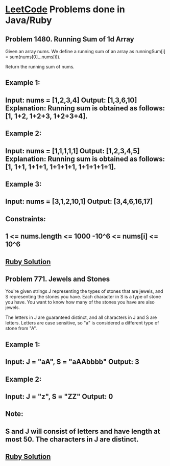 # [LeetCode](https://www.leetcode.com) Problems done in Java/Ruby

## Problem 1480. Running Sum of 1d Array 
Given an array nums. We define a running sum of an array as runningSum[i] = sum(nums[0]…nums[i]).

Return the running sum of nums.

Example 1:
---
Input: nums = [1,2,3,4]
Output: [1,3,6,10]
Explanation: Running sum is obtained as follows: [1, 1+2, 1+2+3, 1+2+3+4].
---

Example 2:
---
Input: nums = [1,1,1,1,1]
Output: [1,2,3,4,5]
Explanation: Running sum is obtained as follows: [1, 1+1, 1+1+1, 1+1+1+1, 1+1+1+1+1].
---

Example 3:
---
Input: nums = [3,1,2,10,1]
Output: [3,4,6,16,17]
 ---

Constraints:
---
1 <= nums.length <= 1000
-10^6 <= nums[i] <= 10^6
---

[Ruby Solution](https://github.com/gberzuela/LeetCode-Practice/blob/master/RunningSum.rb) 
---
## Problem 771. Jewels and Stones
You're given strings J representing the types of stones that are jewels, and S representing the stones you have.  Each character in S is a type of stone you have.  You want to know how many of the stones you have are also jewels.

The letters in J are guaranteed distinct, and all characters in J and S are letters. Letters are case sensitive, so "a" is considered a different type of stone from "A".

Example 1:
---
Input: J = "aA", S = "aAAbbbb"
Output: 3
---

Example 2:
---
Input: J = "z", S = "ZZ"
Output: 0
---

Note:
---
S and J will consist of letters and have length at most 50.
The characters in J are distinct.
---
[Ruby Solution](https://github.com/gberzuela/LeetCode-Practice/blob/master/Jewels%26Stones.rb)
---
